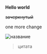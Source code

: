 **Hello world**

~~зачеркнутый~~

one more change

![название](https://img1.fonwall.ru/o/sx/beach-sea-coast-water-wffi.jpeg)

> цитата
